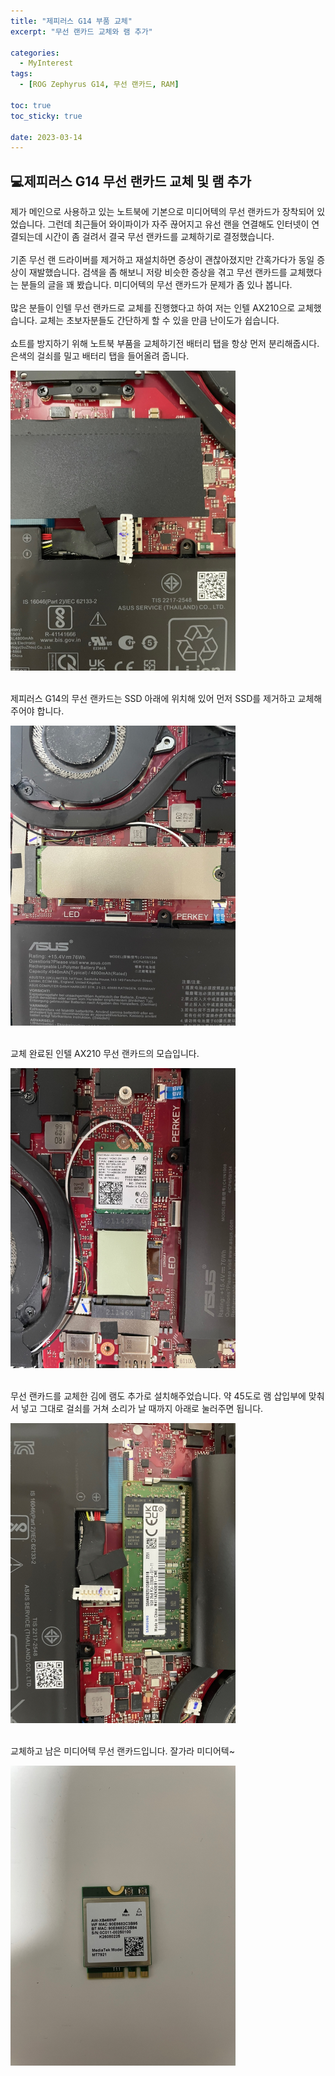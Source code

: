 ```yaml
---
title: "제피러스 G14 부품 교체"
excerpt: "무선 랜카드 교체와 램 추가"

categories:
  - MyInterest
tags:
  - [ROG Zephyrus G14, 무선 랜카드, RAM]

toc: true
toc_sticky: true

date: 2023-03-14
---
```


## 💻제피러스 G14 무선 랜카드 교체 및 램 추가
제가 메인으로 사용하고 있는 노트북에 기본으로 미디어텍의 무선 랜카드가 장착되어 있었습니다. 그런데 최근들어 와이파이가 자주 끊어지고 유선 랜을 연결해도 인터넷이 연결되는데 시간이 좀 걸려서 결국 무선 랜카드를 교체하기로 결정했습니다.
<br><br>
기존 무선 랜 드라이버를 제거하고 재설치하면 증상이 괜찮아졌지만 간혹가다가 동일 증상이 재발했습니다. 검색을 좀 해보니 저랑 비슷한 증상을 겪고 무선 랜카드를 교체했다는 분들의 글을 꽤 봤습니다. 미디어텍의 무선 랜카드가 문제가 좀 있나 봅니다.
<br><br>
많은 분들이 인텔 무선 랜카드로 교체를 진행했다고 하여 저는 인텔 AX210으로 교체했습니다. 교체는 초보자분들도 간단하게 할 수 있을 만큼 난이도가 쉽습니다.
<br><br>
쇼트를 방지하기 위해 노트북 부품을 교체하기전 배터리 탭을 항상 먼저 분리해줍시다. 은색의 걸쇠를 밀고 배터리 탭을 들어올려 줍니다.
<br>

![battery](/assets/images/MyInterest/battery.png)
<br><br>

제피러스 G14의 무선 랜카드는 SSD 아래에 위치해 있어 먼저 SSD를 제거하고 교체해주어야 합니다.
<br>

![mySSD](/assets/images/MyInterest/mySSD.png)
<br><br>

교체 완료된 인텔 AX210 무선 랜카드의 모습입니다.
<br>

![intel](/assets/images/MyInterest/intel.png)
<br><br>

무선 랜카드를 교체한 김에 램도 추가로 설치해주었습니다. 약 45도로 램 삽입부에 맞춰서 넣고 그대로 걸쇠를 거쳐 소리가 날 때까지 아래로 눌러주면 됩니다.
<br>

![addRam](/assets/images/MyInterest/addRam.png)
<br><br>

교체하고 남은 미디어텍 무선 랜카드입니다. 잘가라 미디어텍~
<br>

![mediaTek](/assets/images/MyInterest/mediatek.png)
<br><br>